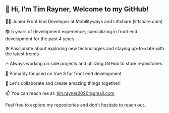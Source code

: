 👋 Hi, I’m Tim Rayner, Welcome to my GitHub!
-
👨‍💻 Junior Front End Developer at Mobilityways and Liftshare (liftshare.com)

📚 5 years of development experience, specializing in front end development for the past 4 years

⚙️ Passionate about exploring new technologies and staying up-to-date with the latest trends

🔥 Always working on side projects and utilizing GitHub to store repositories

🌟 Primarily focused on Vue 3 for front end development

🚀 Let's collaborate and create amazing things together!

📫 You can reach me at: tim.rayner2020@gmail.com

Feel free to explore my repositories and don't hesitate to reach out.



